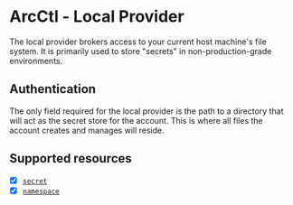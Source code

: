# ArcCtl - Local Provider

The local provider brokers access to your current host machine's file system.
It is primarily used to store "secrets" in non-production-grade environments.

## Authentication

The only field required for the local provider is the path to a directory that
will act as the secret store for the account. This is where all files the account
creates and manages will reside.

## Supported resources

- [x] [`secret`](../../%40resources/secret/)
- [x] [`namespace`](../../%40resources/namespace/)
